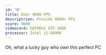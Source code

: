 ```yaml
---
id: '0'
title: Over 9000 FPS
descriptrion: Provide 9000+ FPS
score: 9000
videocard: GEFORCE GTX 1080
processor: Intel i5-4690K
---
```

Oh, what a lucky guy who own this perfect PC
